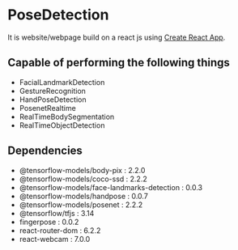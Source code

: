 # PoseDetection
It is website/webpage build on a react js using [Create React App](https://github.com/facebook/create-react-app).

## Capable of performing the following things
 - FacialLandmarkDetection
 - GestureRecognition
 - HandPoseDetection
 - PosenetRealtime
 - RealTimeBodySegmentation
 - RealTimeObjectDetection


## Dependencies
 - @tensorflow-models/body-pix : 2.2.0
 - @tensorflow-models/coco-ssd : 2.2.2
 - @tensorflow-models/face-landmarks-detection : 0.0.3
 - @tensorflow-models/handpose : 0.0.7
 - @tensorflow-models/posenet : 2.2.2
 - @tensorflow/tfjs : 3.14
 - fingerpose : 0.0.2
 - react-router-dom : 6.2.2
 - react-webcam : 7.0.0



